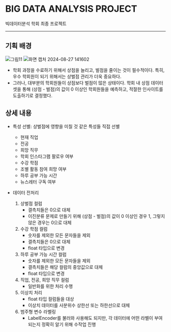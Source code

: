 # BIG DATA ANALYSIS PROJECT
빅데이터분석 학회 최종 프로젝트
***
## 기획 배경
![그림11](https://github.com/user-attachments/assets/0795689c-c1a0-4f14-9dae-c4a19ac2e490)
![화면 캡처 2024-08-27 141602](https://github.com/user-attachments/assets/df456310-1aba-4b21-b7b6-b19c60fe0c75)
* 학회 과정을 수료하기 위해서 상점을 늘리고, 벌점을 줄이는 것이 필수적이다. 특히, 우수 학회원이 되기 위해서는 상벌점 관리가 더욱 중요하다.
* 그러나, 대부분의 학회원들이 상점보다 벌점이 많은 상태이다. 학회 내 상점 데이터셋을 통해 (상점 - 벌점)의 값이 0 이상인 학회원들을 예측하고, 적절한 인사이트를 도출하기로 결정했다.

## 상세 내용
* 특성 선별: 상벌점에 영향을 미칠 것 같은 특성들 직접 선별
  - 현재 직업
  - 전공
  - 희망 직무
  - 학회 인스타그램 팔로우 여부
  - 수강 학점
  - 조별 활동 참여 희망 여부
  - 하루 공부 가능 시간
  - 뉴스레터 구독 여부

 * 데이터 전처리
   1. 상벌점 컬럼
      - 결측치들은 0으로 대체
      - 이진분류 문제로 만들기 위해 (상점 - 벌점)의 값이 0 이상인 경우 1, 그렇지 않은 경우는 0으로 대체
   2. 수강 학점 컬럼
      - 숫자를 제외한 모든 문자들을 제외
      - 결측치들은 0으로 대체
      - float 타입으로 변경
   3. 하루 공부 가능 시간 컬럼
      - 숫자를 제외한 모든 문자들을 제외
      - 결측치들은 해당 컬럼의 중앙값으로 대체
      - float 타입으로 변경
   4. 직업, 전공, 희망 직무 컬럼
      - 일반화를 위한 처리 수행
   5. 이상치 처리
      - float 타입 컬럼들을 대상
      - 이상치 데이터를 사분위수 상한선 또는 하한선으로 대체
   6. 범주형 변수 라벨링
      - LabelEncoder를 불러와 사용해도 되지만, 각 데이터에 어떤 라벨이 부여되는지 정확히 알기 위해 수작업 진행
